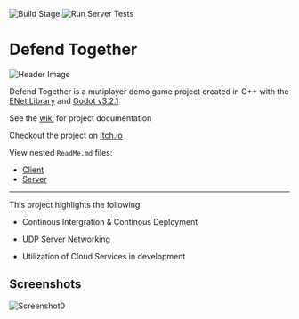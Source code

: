 ![Build Stage](https://github.com/josephbmanley/defend-together/workflows/Build%20Stage/badge.svg)
![Run Server Tests](https://github.com/josephbmanley/defend-together/workflows/Run%20Server%20Tests/badge.svg)

# Defend Together

![Header Image](https://static.cloudsumu.com/dt/header.png)

Defend Together is a mutiplayer demo game project created in C++ with the [ENet Library](http://enet.bespin.org/) and [Godot v3.2.1](https://godotengine.org/)

See the [wiki](https://github.com/josephbmanley/defend-together/wiki) for project documentation

Checkout the project on [Itch.io](https://josephbmanley.itch.io/defend-together)

View nested `ReadMe.md` files:
- [Client](blob/master/client)
- [Server](blob/master/server)
---

This project highlights the following:

- Continous Intergration & Continous Deployment

- UDP Server Networking

- Utilization of Cloud Services in development

## Screenshots

![Screenshot0](https://static.cloudsumu.com/dt/dt-screenshot0.png)